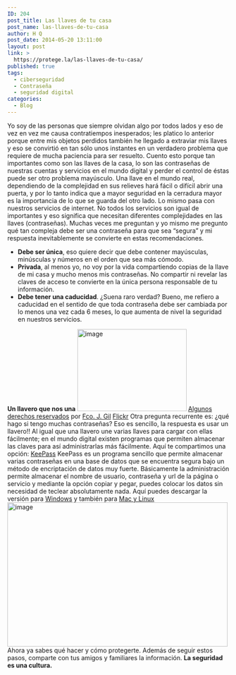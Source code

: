 ```yaml
---
ID: 204
post_title: Las llaves de tu casa
post_name: las-llaves-de-tu-casa
author: H Q
post_date: 2014-05-20 13:11:00
layout: post
link: >
  https://protege.la/las-llaves-de-tu-casa/
published: true
tags:
  - ciberseguridad
  - Contraseña
  - seguridad digital
categories:
  - Blog
---
```

Yo soy de las personas que siempre olvidan algo por todos lados y eso de vez en vez me causa contratiempos inesperados; les platico lo anterior porque entre mis objetos perdidos también he llegado a extraviar mis llaves y eso se convirtió en tan sólo unos instantes en un verdadero problema que requiere de mucha paciencia para ser resuelto. Cuento esto porque tan importantes como son las llaves de la casa, lo son las contraseñas de nuestras cuentas y servicios en el mundo digital y perder el control de éstas puede ser otro problema mayúsculo. Una llave en el mundo real, dependiendo de la complejidad en sus relieves hará fácil o difícil abrir una puerta, y por lo tanto indica que a mayor seguridad en la cerradura mayor es la importancia de lo que se guarda del otro lado. Lo mismo pasa con nuestros servicios de internet. No todos los servicios son igual de importantes y eso significa que necesitan diferentes complejidades en las llaves (contraseñas). Muchas veces me preguntan y yo mismo me pregunto qué tan compleja debe ser una contraseña para que sea “segura” y mi respuesta inevitablemente se convierte en estas recomendaciones. 
*   **Debe ser única**, eso quiere decir que debe contener mayúsculas, minúsculas y números en el orden que sea más cómodo.
*   **Privada**, al menos yo, no voy por la vida compartiendo copias de la llave de mi casa y mucho menos mis contraseñas. No compartir ni revelar las claves de acceso te convierte en la única persona responsable de tu información.
*   **Debe tener una caducidad**. ¿Suena raro verdad? Bueno, me refiero a caducidad en el sentido de que toda contraseña debe ser cambiada por lo menos una vez cada 6 meses, lo que aumenta de nivel la seguridad en nuestros servicios.

**Un llavero que nos una** <img src="https://lh5.googleusercontent.com/3KZdfkchl7002Anx2Bj0RRr3KBzIpNtmD485UdUpTVTFOglrGvjp_VbnfUnKX4tU137Ha3TjjbHK4muXplDKa61ZYmq5F34tkgcBwmR00GeUhd3jbW9GShyTMR-YwDGiSg" alt="image" width="248px;" height="186px;" /> <a href="https://creativecommons.org/licenses/by-nc-sa/2.0/" target="_blank" rel="noopener">Algunos derechos reservados</a> por <a href="https://secure.flickr.com/photos/fcojesus/" target="_blank" rel="noopener">Fco. J. Gil</a> <a href="https://flic.kr/p/7nw5SX" target="_blank" rel="noopener">Flickr</a> Otra pregunta recurrente es: ¿qué hago si tengo muchas contraseñas? Eso es sencillo, la respuesta es usar un llavero!! Al igual que una llavero une varias llaves para cargar con ellas fácilmente; en el mundo digital existen programas que permiten almacenar las claves para así administrarlas más fácilmente. Aquí te compartimos una opción: <a href="http://keepass.info/" target="_blank" rel="noopener">KeePass</a> KeePass es un programa sencillo que permite almacenar varias contraseñas en una base de datos que se encuentra segura bajo un método de encriptación de datos muy fuerte. Básicamente la administración permite almacenar el nombre de usuario, contraseña y url de la página o servicio y mediante la opción copiar y pegar, puedes colocar los datos sin necesidad de teclear absolutamente nada. Aquí puedes descargar la versión para <a href="http://sourceforge.net/projects/keepass/files/KeePass%201.x/1.27/KeePass-1.27-Setup.exe/download?accel_key=77%3A1400551545%3Ahttp%253A//keepass.info/download.html%3A2779af5c%24e99e0800e0e26d9b95e1bb7f08b580c0e598bd19&click_id=40dbe0b6-dfc3-11e3-9bf5-0200ac1d1daa&source=accel" target="_blank" rel="noopener">Windows</a> y también para <a href="http://keepassx.sourceforge.net/" target="_blank" rel="noopener">Mac y Linux</a> <img src="https://lh5.googleusercontent.com/4N6bJ31xTD-LqgmpCjXOJkq-uNDFsuCILRu3DFh2CqDHY14U4eluHkt1LOLkweLGYhKLPgWiFaVErFO747t9p2HKP8STu9Aq3U89e_ASC3A-KcCBUNxxkCvbK_OEtuzEAA" alt="image" width="500px;" height="327px;" /> Ahora ya sabes qué hacer y cómo protegerte. Además de seguir estos pasos, comparte con tus amigos y familiares la información. **La seguridad es una cultura.**